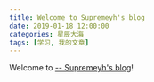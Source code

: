 ```yaml
---
title: Welcome to Supremeyh's blog
date: 2019-01-18 12:00:00
categories: 星辰大海
tags: [学习, 我的文章]
---
```

Welcome to [-- Supremeyh's blog](https://supremeyh.github.io/)! 